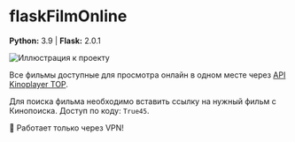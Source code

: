 # flaskFilmOnline
**Python:** 3.9 | **Flask:** 2.0.1

![Иллюстрация к проекту](https://1.bp.blogspot.com/-jex5d3ehy_s/YSS-uXYlbfI/AAAAAAAAIjg/-xeysCDT2PoCD4_K_zjNRTdwJS5Hb9IxwCLcBGAsYHQ/s567/2021-08-24_13-37-35.png)

Все фильмы доступные для просмотра онлайн в одном месте через [API Kinoplayer TOP](https://kinoplayer.top/api-kinoplayer.html).

Для поиска фильма необходимо вставить ссылку на нужный фильм с Кинопоиска.
Доступ по коду: ``True45``.

:loudspeaker:  Работает только через VPN!
